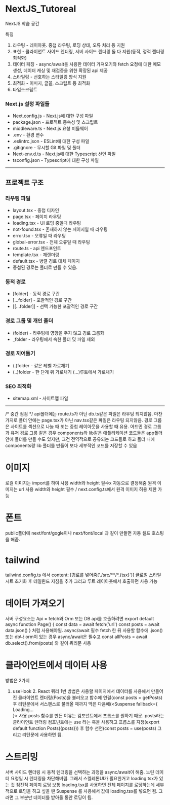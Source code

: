 # NextJS_Tutoreal
NextJS 학습 공간

특징


1. 라우팅 - 레이아웃. 중첩 라우팅, 로딩 상태, 오류 처리 등 지원
2. 표현 - 클라이언트 사이드 렌더링, 서버 사이드 렌더링 둘 다 지원(동적, 정적 렌더링 최적화)
3. 데이터 페칭 - async/await을 사용한 데이터 가져오기와 fetch 요청에 대한 메모 생성, 데이터 캐싱 및 재검증을 위한 확장된 api 제공
4. 스타일링 - 선호하는 스타일링 방식 지원
5. 최적화 - 이미지, 글꼴, 스크립트 등 최적화
6. 타입스크립트 


### Next.js  설정 파일들

* Next.config.js - Next.js에 대한 구성 파일
* package.json - 프로젝트 종속성 및 스크립트
* middleware.ts - Next.js 요청 미들웨어
* .env - 환경 변수
* .eslintrc.json - ESLint에 대한 구성 파일
* .gitignore - 무시할 Git 파일 및 폴더
* Next-env.d.ts - Next.js에 대한 Typescript 선언 파일
* tsconfig.json - Typescript에 대한 구성 파일


---


## 프로젝트 구조



### 라우팅 파일

* layout.tsx - 중첩 디자인
* page.tsx - 페이지 라우팅
* loading.tsx - UI 로딩 중일때 라우팅
* not-found.tsx - 존재하지 않는 페이지일 때 라우팅
* error.tsx - 오류일 때 라우팅
* global-error.tsx - 전체 오류일 때 라우팅
* route.ts - api 엔드포인트
* template.tsx - 재렌더링
* default.tsx - 병렬 경로 대체 페이지
* 중첩된 경로는 폴더로 만들 수 있음.


### 동적 경로
* [folder] - 동적 경로 구간
* [...folder] - 포괄적인 경로 구간
* [[...folder]] - 선택 가능한 포괄적인 경로 구간


### 경로 그룹 및 개인 폴더
* (folder) - 라우팅에 영향을 주지 않고 경로 그룹화
* _folder - 라우팅에서 속한 폴더 및 파일 제외


### 경로 끼어들기
* (.)folder - 같은 레벨 가로채기
* (..)folder - 한 단계 위 가로채기 (...)루트에서 가로채기


### SEO 최적화
* sitemap.xml - 사이트맵 파일


---


/* 중간 점검 */
api폴더에는 route.ts가 아닌 db.ts같은 파일은 라우팅 되지않음.
마찬가지로 폴더 안에는 page.tsx가 아닌 nav.tsx같은 파일은 라우팅 되지않음. 
경로 그룹은 사이트를 섹션으로 나눌 때 또는 중첩 레이아웃을 사용할 때 유용. 어드민 경로 그룹과 유저 경로 그룹 같은 경우
components와 lib같은 애플리케이션 코드들은 app폴더 안에 폴더를 만들 수도 있지만, 그건 전역적으로 공유되는 코드들로 하고 폴더 내에 components랑 lib 폴더를 만들어 보다 세부적인 코드를 저장할 수 있음

# 이미지
로컬 이미지는 import를 하여 사용 width와 height 필수x 자동으로 결정해줌
원격 이미지는 url 사용 width와 height 필수 / next.config.ts에서 원격 이미지 허용 제한 가능

# 폰트
public폴더에 next/font/gogle이나 next/font/local 과 같이 만들면 자동 셀프 호스팅을 해줌.

# tailwind
tailwind.config.ts 에서 content: [경로를 넣어줌('./src/**/*.{tsx}')]
글로벌 스타일시트 초기화 후 테일윈드 지침을 추가 그리고 루트 레이아웃에서 호출하면 사용 가능

# 데이터 가져오기
서버 구성요소는 Api = fetch와 Orm 또는 DB
api를 호출하려면 export default async function Page() { const data = await fetch('url') const posts = await data.json() } 처럼 사용해야됨. async/await 필수 fetch 한 뒤 사용할 함수에 .json() 
또는 db나 orm이 있는 경우 async/await은 필수고 const allPosts = await db.select().from(posts) 와 같이 쿼리문 사용

# 클라이언트에서 데이터 사용
방법은 2가지
1. useHook 2. React 쿼리
   1번 방법은 사용할 페이지에서 데이터를 사용해서 만들어진 클라이언트 렌더링(Posts)을 불러오고 함수에 연결(const posts = getPosts) 후 리턴문에서 서스펜스로 불러올 때까지 막은 다음에(<Suspense fallback={<div>Loading...<div>}><Posts posts={posts} /></Suspense> 사용 posts 함수를 만든 이유는 컴포넌트에서 프롭스를 원하기 때문.
   posts라는 클라이언트 렌더링 컴포넌트에는 use 라는 훅을 사용하고 프롭스를 지정(export default function Posts({posts})) 후 함수 선언(const posts = use(posts) 그리고 리턴문에 사용하면 됨.

# 스트리밍
서버 사이드 렌더링 시 동적 렌더링을 선택하는 과정을 async/await이 해줌. 느린 데이터 요청일 시 렌더링을 차단해버림. 그래서 스켈레톤UI가 필요한거고 loading.tsx가 있는 것 점진적 페이지 로딩
보통 loading.tsx를 사용하면 전체 페이지를 로딩하는데 세부적으로 로딩을 하고 싶을 땐 Suspense 를 사용해서 값에 loading.tsx를 넣으면 됨. 그러면 그 부분만 데이터를 받아올 동안 로딩이 됨.



